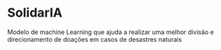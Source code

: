 # SolidarIA
Modelo de machine Learning que ajuda a realizar uma melhor divisão  e direcionamento de doações em casos de desastres naturais 
